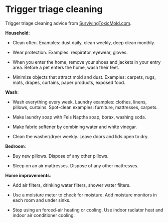# Trigger triage cleaning

Trigger triage cleaning advice from [SurvivingToxicMold.com](https://SurvivingToxicMold.com).

**Household**:

* Clean often. Examples: dust daily, clean weekly, deep clean monthly.
  
* Wear protection. Examples: respirator, eyewear, gloves.

* When you enter the home, remove your shoes and jackets in your entry area. Before a pet enters the home, wash their feet.

* Minimize objects that attract mold and dust. Examples: carpets, rugs, mats, drapes, curtains, paper products, exposed food.

**Wash**:

* Wash everything every week. Laundry examples: clothes, linens, pillows, curtains. Spot-clean examples: furniture, mattresses, carpets.

* Make laundry soap with Fels Naptha soap, borax, washing soda.

* Make fabric softener by combining water and white vinegar.

* Clean the washer/dryer weekly. Leave doors and lids open to dry.

**Bedroom**:

* Buy new pillows. Dispose of any other pillows.

* Sleep on an air mattresses. Dispose of any other mattresses.

**Home improvements**:

* Add air filters, drinking water filters, shower water filters.

* Use a moisture meter to check for moisture. Add moisture monitors in each room and under sinks.

* Stop using an forced-air heating or cooling. Use indoor radiator heat and indoor air conditioner cooling.
